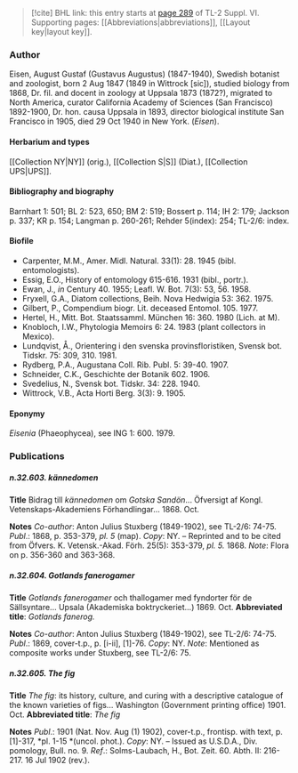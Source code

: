 > [!cite] BHL link: this entry starts at [page 289](https://www.biodiversitylibrary.org/item/103835#page/299/mode/1up) of TL-2 Suppl. VI.
> Supporting pages: [[Abbreviations|abbreviations]], [[Layout key|layout key]].

### Author

Eisen, August Gustaf (Gustavus Augustus) (1847-1940), Swedish botanist and zoologist, born 2 Aug 1847 (1849 in Wittrock \[sic\]), studied biology from 1868, Dr. fil. and docent in zoology at Uppsala 1873 (1872?), migrated to North America, curator California Academy of Sciences (San Francisco) 1892-1900, Dr. hon. causa Uppsala in 1893, director biological institute San Francisco in 1905, died 29 Oct 1940 in New York. (*Eisen*).

#### Herbarium and types

[[Collection NY|NY]] (orig.), [[Collection S|S]] (Diat.), [[Collection UPS|UPS]].

#### Bibliography and biography

Barnhart 1: 501; BL 2: 523, 650; BM 2: 519; Bossert p. 114; IH 2: 179; Jackson p. 337; KR p. 154; Langman p. 260-261; Rehder 5(index): 254; TL-2/6: index.

#### Biofile

- Carpenter, M.M., Amer. Midl. Natural. 33(1): 28. 1945 (bibl. entomologists).
- Essig, E.O., History of entomology 615-616. 1931 (bibl., portr.).
- Ewan, J., *in* Century 40. 1955; Leafl. W. Bot. 7(3): 53, 56. 1958.
- Fryxell, G.A., Diatom collections, Beih. Nova Hedwigia 53: 362. 1975.
- Gilbert, P., Compendium biogr. Lit. deceased Entomol. 105. 1977.
- Hertel, H., Mitt. Bot. Staatssamml. München 16: 360. 1980 (Lich. at M).
- Knobloch, I.W., Phytologia Memoirs 6: 24. 1983 (plant collectors in Mexico).
- Lundqvist, Å., Orientering i den svenska provinsfloristiken, Svensk bot. Tidskr. 75: 309, 310. 1981.
- Rydberg, P.A., Augustana Coll. Rib. Publ. 5: 39-40. 1907.
- Schneider, C.K., Geschichte der Botanik 602. 1906.
- Svedelius, N., Svensk bot. Tidskr. 34: 228. 1940.
- Wittrock, V.B., Acta Horti Berg. 3(3): 9. 1905.

#### Eponymy

*Eisenia* (Phaeophycea), see ING 1: 600. 1979.

### Publications

##### n.32.603. kännedomen

**Title**
Bidrag till *kännedomen* om *Gotska Sandön*... Öfversigt af Kongl. Vetenskaps-Akademiens Förhandlingar... 1868. Oct.

**Notes**
*Co-author*: Anton Julius Stuxberg (1849-1902), see TL-2/6: 74-75.
*Publ*.: 1868, p. 353-379, *pl. 5* (map). *Copy*: NY. – Reprinted and to be cited from Öfvers. K. Vetensk.-Akad. Förh. 25(5): 353-379, *pl. 5.* 1868.
*Note*: Flora on p. 356-360 and 363-368.

##### n.32.604. Gotlands fanerogamer

**Title**
*Gotlands fanerogamer* och thallogamer med fyndorter för de Sällsyntare... Upsala (Akademiska boktryckeriet...) 1869. Oct.
**Abbreviated title**: *Gotlands fanerog.*

**Notes**
*Co-author*: Anton Julius Stuxberg (1849-1902), see TL-2/6: 74-75.
*Publ*.: 1869, cover-t.p., p. \[i-ii\], \[1\]-76. *Copy*: NY.
*Note*: Mentioned as composite works under Stuxberg, see TL-2/6: 75.

##### n.32.605. The fig

**Title**
*The fig*: its history, culture, and curing with a descriptive catalogue of the known varieties of figs... Washington (Government printing office) 1901. Oct.
**Abbreviated title**: *The fig*

**Notes**
*Publ*.: 1901 (Nat. Nov. Aug (1) 1902), cover-t.p., frontisp. with text, p. \[1\]-317, *pl. 1-15 *(uncol. phot.). *Copy*: NY. – Issued as U.S.D.A., Div. pomology, Bull. no. 9.
*Ref*.: Solms-Laubach, H., Bot. Zeit. 60. Abth. II: 216-217. 16 Jul 1902 (rev.).

